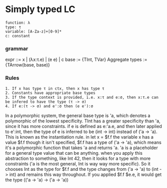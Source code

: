 # Simply typed LC

```
function: λ
type: τ
variable: [A-Za-z]+[0-9]*
c: constant
```
### grammar
expr ::= x | (λx:τ.e) | (e e) | c
base := {TInt, TVar}
Aggregate types := {TArrow(base, base)}

### Rules
```
1. If x has type τ in ctx, then x has type τ
2. Constants have appropriate base types
3. If the type context is provided, i.e. x:τ and e:σ, then x:τ.e can be infered to have the type (τ -> σ)
4. If e:(τ -> σ) and e':σ then (e e'):σ
```

In a polymorphic system, the general base type is 'a, which denotes a polymorphic of the lowest specificity. TInt has a greater specificity than 'a, since it has more constraints.
if e is defined as e:'a.e, and then later applied to e':int, then the type of e is inferred to be (int -> int) instead of ('a -> 'a). This is known as the instantiation rule.
in let x = $f.f the variable x has a value $f.f though it isn't specified, $f.f has a type of ('a -> 'a), which means it's a polymorphic function that takes 'a and returns 'a. 'a is a placeholder for a general type value that can be anything. when you apply this abstraction to something, like Int 42, then it looks for a type with more constraints ('a is the most general, Int is way way more specific). So it chooses Int as the type for $f.f and the type changes from ('a -> 'a) to (int -> int) and remains this way throughout. If you applied $f.f $e.e, it would get the type (('a -> 'a) -> ('a -> 'a))

